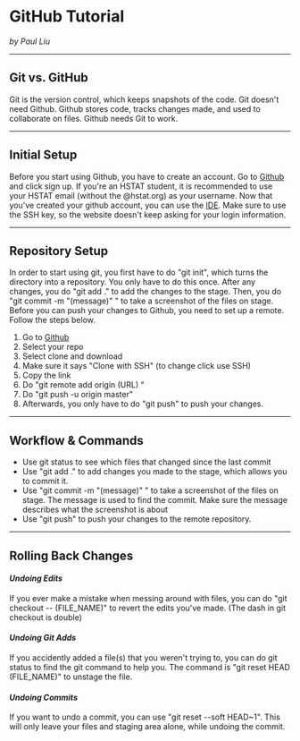 # GitHub Tutorial

_by Paul Liu_

---
## Git vs. GitHub

Git is the version control, which keeps snapshots of the code. Git doesn't need Github. Github stores code, tracks changes made, and used to collaborate on files. Github needs Git to work.

---
## Initial Setup

Before you start using Github, you have to create an account. Go to [Github](https://github.com/) and click sign up. If you're an HSTAT student, it is recommended to use your HSTAT email (without the @hstat.org) as your username. Now that you've created your github account, you can use the [IDE](https://ide.cs50.io/). Make sure to use the SSH key, so the website doesn't keep asking for your login information.

---
## Repository Setup

In order to start using git, you first have to do "git init", which turns the directory into a repository. You only have to do this once. After any changes, you do "git add ." to add the changes to the stage. Then, you do "git commit -m "(message)" " to take a screenshot of the files on stage. Before you can push your changes to Github, you need to set up a remote. Follow the steps below.
  
1.  Go to [Github](github.com) 
2.  Select your repo
3. Select clone and download
4. Make sure it says "Clone with SSH" (to change click use SSH)
5. Copy the link
6. Do "git remote add origin (URL) "
7. Do "git push -u origin master"
8. Afterwards, you only have to do "git push" to push your changes.
---
## Workflow & Commands

* Use git status to see which files that changed since the last commit
* Use "git add ." to add changes you made to the stage, which allows you to commit it.
* Use "git commit -m "(message)" " to take a screenshot of the files on stage. The message is used to find the commit. Make sure the message describes what the screenshot is about
* Use "git push" to push your changes to the remote repository.

---
## Rolling Back Changes

#### _Undoing Edits_  
If you ever make a mistake when messing around with files, you can do "git checkout -- (FILE_NAME)" to revert the edits you've made. (The dash in git checkout is double)

#### _Undoing Git Adds_  
If you accidently added a file(s) that you weren't trying to, you can do git status to find the git command to help you. The command is "git reset HEAD (FILE_NAME)" to unstage the file.

#### _Undoing Commits_  
If you want to undo a commit, you can use "git reset --soft HEAD~1". This will only leave your files and staging area alone, while undoing the commit.

